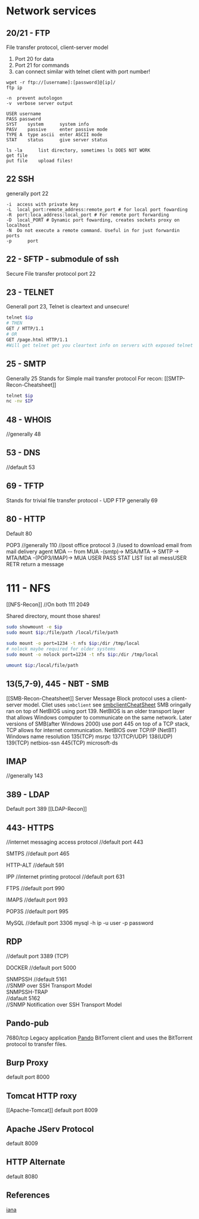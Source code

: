 # Network services

## 20/21 - FTP
File transfer protocol, client-server model
1. Port 20 for data
2. Port 21 for commands 
3. can connect similar with telnet client with port number!
```
wget -r ftp://[username]:[password]@[ip]/
ftp ip

-n 	prevent autologon
-v 	verbose server output

USER username
PASS password
SYST	system		system info
PASV	passive		enter passive mode
TYPE A	type ascii	enter ASCII mode
STAT	status		give server status

ls -la		list directory, sometimes ls DOES NOT WORK
get file
put file	upload files!
```

## 22 SSH
generally port 22
```
-i	access with private key
-L	local_port:remote_address:remote_port # for local port fowarding
-R	port:loca_address:local_port # For remote port forwarding 
-D	local_PORT # Dynamic port fowarding, creates sockets proxy on localhost
-N	Do not execute a remote command. Useful in for just forwardin ports
-p      port
```

## 22 - SFTP - submodule of ssh
Secure File transfer protocol port 22 

## 23 - TELNET
Generall port 23, Telnet is cleartext and unsecure!

```bash
telnet $ip
# THEN
GET / HTTP/1.1 
# OR
GET /page.html HTTP/1.1
#Will get telnet get you cleartext info on servers with exposed telnet ports
```

## 25 - SMTP
Generally 25
Stands for Simple mail transfer protocol
For recon: [[SMTP-Recon-Cheatsheet]]
```bash
telnet $ip
nc -nv $IP

```

## 48 - WHOIS 
//generally 48

## 53 - DNS
//default 53

## 69 - TFTP
Stands for trivial file transfer protocol - UDP FTP
generally 69

## 80 - HTTP
Default 80

POP3
//generally 110
//post office protocol 3
//used to download email from mail delivery agent MDA -- from MUA -(smtp)-> MSA/MTA -> SMTP -> MTA/MDA -(POP3/IMAP)-> MUA
USER 
PASS
STAT
LIST	list all messUSER 
RETR	return a message

# 111 - NFS
[[NFS-Recon]]
//On both 111 2049

Shared directory, mount those shares!
```bash
sudo showmount -e $ip
sudo mount $ip:/file/path /local/file/path

sudo mount -o port=1234 -t nfs $ip:/dir /tmp/local
# nolock maybe required for older systems
sudo mount -o nolock port=1234 -t nfs $ip:/dir /tmp/local

umount $ip:/local/file/path	
```

## 13(5,7-9), 445 -  NBT - SMB
[[SMB-Recon-Cheatsheet]]
Server Message Block protocol uses a client-server model. Cliet uses `smbclient` see [smbclientCheatSheet](SMB-Recon-Cheatsheet.md)
SMB oringally ran on top of NetBIOS using port 139. NetBIOS is an older transport layer that allows Windows computer to communicate on the same network. Later versions of SMB(after Windows 2000) use port 445 on top of a TCP stack, TCP allows for internet communication.
NetBIOS over TCP/IP (NetBT)	Windows name resolution
135(TCP) msrpc
137(TCP/UDP)
138(UDP)
139(TCP) netbios-ssn
445(TCP) microsoft-ds

## IMAP
//generally 143

## 389 - LDAP
Default port 389
[[LDAP-Recon]]



## 443- HTTPS
//internet messaging access protocol
//default port 443

SMTPS
//default port 465

HTTP-ALT
//default 591

IPP
//internet printing protocol
//default port 631

FTPS 
//default port 990

IMAPS
//default port 993

POP3S
//default port 995

MySQL
//default  port 3306
mysql -h ip -u user -p password

## RDP
//default port 3389 (TCP)

DOCKER
//default port 5000

SNMPSSH	
//default 5161	
//SNMP over SSH Transport Model 						
SNMPSSH-TRAP 	
//dafault 5162 	
//SNMP Notification over SSH Transport Model 	

## Pando-pub
7680/tcp
Legacy application [Pando](https://en.wikipedia.org/wiki/Pando_(application)) BitTorrent client and uses the BitTorrent protocol to transfer files.

## Burp Proxy
default port 8000

## Tomcat HTTP roxy
[[Apache-Tomcat]]
default port 8009

## Apache JServ Protocol
default  8009


## HTTP Alternate
default 8080


## References
[iana](https://www.iana.org/assignments/service-names-port-numbers/service-names-port-numbers.xhtml)
